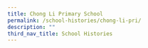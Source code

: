 ```yaml
---
title: Chong Li Primary School
permalink: /school-histories/chong-li-pri/
description: ""
third_nav_title: School Histories
---
```

